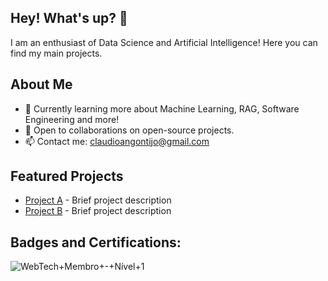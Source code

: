 ## Hey! What's up? 👋
I am an enthusiast of Data Science and Artificial Intelligence! Here you can find my main projects.

## About Me
- 🌱 Currently learning more about Machine Learning, RAG, Software Engineering and more!
- 💼 Open to collaborations on open-source projects.
- 📫 Contact me: [claudioangontijo@gmail.com](mailto:claudioangontijo@gmail.com)

## Featured Projects
- [Project A](https://github.com/your_username/project-a) - Brief project description
- [Project B](https://github.com/your_username/project-b) - Brief project description

## Badges and Certifications: 
![WebTech+Membro+-+Nível+1](https://github.com/user-attachments/assets/975ea6a9-9e57-4982-afd1-82696eb78910)

<!--
**claudiogpt/claudiogpt** is a ✨ _special_ ✨ repository because its `README.md` (this file) appears on your GitHub profile.

Here are some ideas to get you started:

- 🔭 I’m currently working on ...
- 🌱 I’m currently learning ...
- 👯 I’m looking to collaborate on ...
- 🤔 I’m looking for help with ...
- 💬 Ask me about ...
- 📫 How to reach me: ...
- 😄 Pronouns: ...
- ⚡ Fun fact: ...
-->
